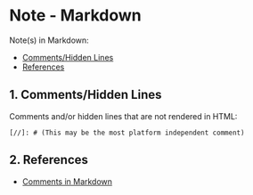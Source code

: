 # Note - Markdown

Note(s) in Markdown:

  - [Comments/Hidden Lines](#1-commentshidden-lines)
  - [References](#2-references)


## 1. Comments/Hidden Lines

Comments and/or hidden lines that are not rendered in HTML:
~~~
[//]: # (This may be the most platform independent comment)
~~~


## 2. References

  - [Comments in Markdown](https://stackoverflow.com/questions/4823468/comments-in-markdown)
